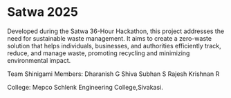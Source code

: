 # Satwa 2025
 Developed during the Satwa 36-Hour Hackathon, this project addresses the need for sustainable waste management. It aims to create a zero-waste solution that helps individuals, businesses, and authorities efficiently track, reduce, and manage waste, promoting recycling and minimizing environmental impact.

 Team Shinigami
 Members:
 Dharanish G
 Shiva Subhan S
 Rajesh Krishnan R

College: Mepco Schlenk Engineering College,Sivakasi.
